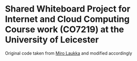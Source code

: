 # Shared Whiteboard Project for Internet and Cloud Computing Course work (CO7219) at the University of Leicester

Original code taken from [Miro Laukka](https://github.com/mirolaukka/online-whiteboard) and modified accordingly
